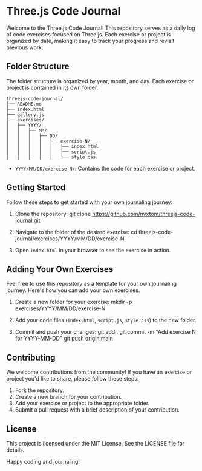 # Three.js Code Journal

Welcome to the Three.js Code Journal! This repository serves as a daily log of code exercises focused on Three.js. Each exercise or project is organized by date, making it easy to track your progress and revisit previous work.

## Folder Structure

The folder structure is organized by year, month, and day. Each exercise or project is contained in its own folder.

```
threejs-code-journal/
├── README.md
├── index.html
├── gallery.js
├── exercises/
│   ├── YYYY/
│   │   ├── MM/
│   │   │   ├── DD/
│   │   │   │   ├── exercise-N/
│   │   │   │   │   ├── index.html
│   │   │   │   │   ├── script.js
│   │   │   │   │   └── style.css
```

- `YYYY/MM/DD/exercise-N/`: Contains the code for each exercise or project.

## Getting Started

Follow these steps to get started with your own journaling journey:

1. Clone the repository:
    git clone https://github.com/nyxtom/threejs-code-journal.git

2. Navigate to the folder of the desired exercise:
    cd threejs-code-journal/exercises/YYYY/MM/DD/exercise-N

3. Open `index.html` in your browser to see the exercise in action.

## Adding Your Own Exercises

Feel free to use this repository as a template for your own journaling journey. Here's how you can add your own exercises:

1. Create a new folder for your exercise:
    mkdir -p exercises/YYYY/MM/DD/exercise-N

2. Add your code files (`index.html`, `script.js`, `style.css`) to the new folder.

3. Commit and push your changes:
    git add .
    git commit -m "Add exercise N for YYYY-MM-DD"
    git push origin main

## Contributing

We welcome contributions from the community! If you have an exercise or project you'd like to share, please follow these steps:

1. Fork the repository.
2. Create a new branch for your contribution.
3. Add your exercise or project to the appropriate folder.
4. Submit a pull request with a brief description of your contribution.

## License

This project is licensed under the MIT License. See the LICENSE file for details.

Happy coding and journaling!
